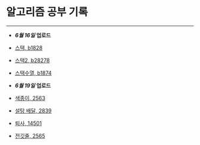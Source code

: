 # 알고리즘 공부 기록 
---
+ ___6월 16일___ **업로드**
+ [스택, b1828](https://www.acmicpc.net/problem/10828)
+ [스택2, b28278](https://www.acmicpc.net/problem/28278)
+ [스택수열, b1874](https://www.acmicpc.net/problem/1874)

+ ___6월 19일___ **업로드**
+ [색종이, 2563](https://www.acmicpc.net/problem/2563)
+ [설탕 배달, 2839](https://www.acmicpc.net/problem/2839)
+ [퇴사, 14501](https://www.acmicpc.net/problem/14501)
+ [전깃줄, 2565](https://www.acmicpc.net/problem/2565)